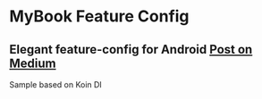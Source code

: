 MyBook Feature Config
========
Elegant feature-config for Android
[Post on Medium](https://www.google.comhttps://artemasoyan.medium.com/%D1%8D%D0%BB%D0%B5%D0%B3%D0%B0%D0%BD%D1%82%D0%BD%D0%B0%D1%8F-%D0%BF%D1%80%D0%BE%D0%B2%D0%B5%D1%80%D0%BA%D0%B0-%D0%B8-%D1%83%D0%BF%D1%80%D0%B0%D0%B2%D0%BB%D0%B5%D0%BD%D0%B8%D0%B5-%D1%84%D0%B8%D1%87%D0%B0-%D1%84%D0%BB%D0%B0%D0%B3%D0%B0%D0%BC%D0%B8-%D0%B2-android-%D0%BF%D1%80%D0%B8-%D0%BF%D0%BE%D0%BC%D0%BE%D1%89%D0%B8-kotlin-f498a00a9d64)
-------
Sample based on Koin DI